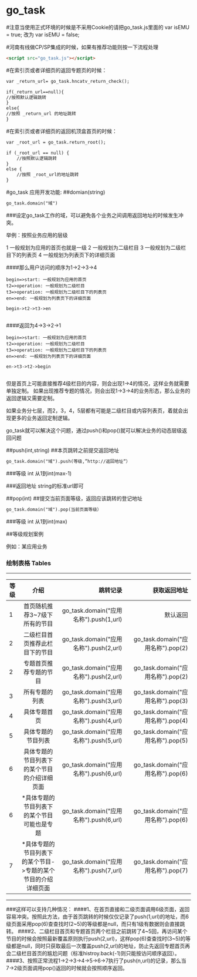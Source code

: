 # go_task
#注意当使用正式环境的时候是不采用Cookie的请把go_task.js里面的
var isEMU = true;
改为
var isEMU = false;

#河南有线做CP/SP集成的时候，如果有推荐功能则按一下流程处理
```html
<script src="go_task.js"></script>
```
#在索引页或者详细页的返回专题页的时候：
```html
var _return_url= go_task.hncatv_return_check();

if(_return_url==null){
//按照默认逻辑跳转
}
else{
//按照 _return_url 的地址跳转
}
```


#在索引页或者详细页的返回机顶盒首页的时候：
```html
var _root_url = go_task.return_root();

if (_root_url == null) {
    //按照默认逻辑跳转
}
else {
    //按照 _root_url的地址跳转
}
```

#go_task 应用开发功能:
##domian(string)
```html
go_task.domain("域")
```

###设定go_task工作的域，可以避免各个业务之间调用返回地址的时候发生冲突。

举例：按照业务应用的层级

1   一般规划为应用的首页也就是一级
2   一般规划为二级栏目
3   一般规划为二级栏目下的列表页
4   一般规划为列表页下的详细页面

####那么用户访问的顺序为1->2->3->4

```flow
begin=>start: 一般规划为应用的首页
t2=>operation: 一般规划为二级栏目
t3=>operation: 一般规划为二级栏目下的列表页
en=>end: 一般规划为列表页下的详细页面

begin->t2->t3->en
 
```
####返回为4->3->2->1

```flow
begin=>start: 一般规划为应用的首页
t2=>operation: 一般规划为二级栏目
t3=>operation: 一般规划为二级栏目下的列表页
en=>end: 一般规划为列表页下的详细页面

en->t3->t2->begin
 
```

但是首页上可能直接推荐4级栏目的内容，则会出现1->4的情况，这样业务就需要单独定制。
如果出现推荐专题的情况，则会出现1->3->4的业务形态，那么业务的返回逻辑又需要定制。

如果业务分七层，而2，3，4，5层都有可能是二级栏目或内容列表页，着就会出现更多的业务返回定制逻辑。

go_task就可以解决这个问题，通过push()和pop()就可以解决业务的动态层级返回问题

##push(int,string)
##本页跳转之前提交返回地址

```html
go_task.domain("域").push(等级,”http://返回地址“）

```
###等级 int
从1到int(max-1)

###返回地址
string的标准url即可

##pop(int)
##提交当前页面等级，返回应该跳转的登记地址

```html
go_task.domain("域").pop(当前页面等级）

```
###等级 int
从1到int(max)


##等级规划案例

例如：某应用业务

                    
### 绘制表格 Tables
 
----

|等级        |介绍                                                                 |跳转记录                                   |获取返回地址                      |
|----------|:-------------:|------:| ------:| 
|1           |首页随机推荐3~7级下所有的节目                                        |go_task.domain("应用名称").push(1,url)     |默认返回                          |
|2           |二级栏目首页推荐此栏目下的节目                                       |go_task.domain("应用名称").push(2,url)     |go_task.domain("应用名称").pop(2) |
|2           |专题首页推荐专题的节目                                               |go_task.domain("应用名称").push(2,url)     |go_task.domain("应用名称").pop(2) |
|3           |所有专题的列表                                                       |go_task.domain("应用名称").push(3,url)     |go_task.domain("应用名称").pop(3) |
|4           |具体专题首页                                                         |go_task.domain("应用名称").push(4,url)     |go_task.domain("应用名称").pop(4) |
|5           |具体专题的节目列表                                                   |go_task.domain("应用名称").push(5,url)     |go_task.domain("应用名称").pop(5) |
|6           |具体专题的节目列表下的某个节目的介绍详细页面                         |go_task.domain("应用名称").push(6,url)     |go_task.domain("应用名称").pop(6) |
|6           |*具体专题的节目列表下的某个节目可能也是专题                          |go_task.domain("应用名称").push(6,url)     |go_task.domain("应用名称").pop(6) |
|7           |*具体专题的节目列表下的某个节目->专题的某个节目的介绍详细页面        |go_task.domain("应用名称").push(7,url)     |go_task.domain("应用名称").pop(7) |
----


###这样可以支持几种情况：
####1、在首页直接和二级页面调用6级页面，返回容易冲突。按照此方法，由于首页跳转的时候仅仅记录了push(1,url)的地址，而6级页面采用pop(6)查查找时(2~5)的等级都是null，而只有1级有数据则会直接跳转。
####2、二级栏目首页和专题首页两个栏目之前跳转了4~5回，再访问某个节目的时候会按照最新覆盖原则执行push(2,url)，这样pop(6)查查找时(3~5)的等级都是null，同时只获取最后一次覆盖push(2,url)的地址，防止先返回专题首页再会二级栏目首页的尴尬问题（标准histroy.back(-1)则只能按访问顺序返回）。
####3、按照正常流程1->2->3->4->5->6->7执行了push(n,url)的记录，那么当7->2级页面调用pop()返回的时候就会按照顺序返回。
